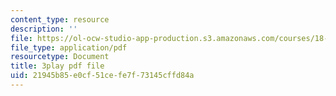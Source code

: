 ```yaml
---
content_type: resource
description: ''
file: https://ol-ocw-studio-app-production.s3.amazonaws.com/courses/18-086-mathematical-methods-for-engineers-ii-spring-2006/21945b85e0cf51cefe7f73145cffd84a_NEsObJTwDXI.pdf
file_type: application/pdf
resourcetype: Document
title: 3play pdf file
uid: 21945b85-e0cf-51ce-fe7f-73145cffd84a
---
```

